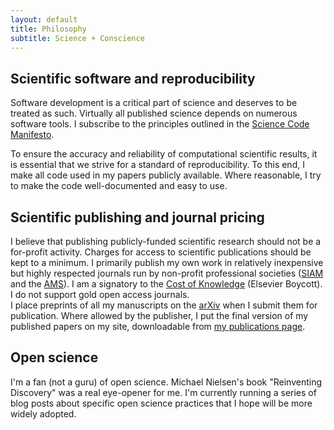 ```yaml
---
layout: default
title: Philosophy
subtitle: Science + Conscience
---
```


Scientific software and reproducibility
---------------------------------------
Software development is a critical part of science and deserves to be treated
as such.  Virtually all published science depends on numerous software tools.
I subscribe to the principles outlined in the 
[Science Code Manifesto](http://sciencecodemanifesto.org).

To ensure the accuracy and reliability of computational scientific results,
it is essential that we strive for a standard of reproducibility.  To this
end, I make all code used in my papers publicly available.  Where reasonable,
I try to make the code well-documented and easy to use.

Scientific publishing and journal pricing
-----------------------------------------
I believe that publishing publicly-funded scientific research should not
be a for-profit activity.  Charges for access to scientific publications
should be kept to a minimum.  I primarily publish my own work in relatively
inexpensive but highly respected journals run by non-profit professional 
societies ([SIAM](http://www.siam.org) and the [AMS](http://www.ams.org)).
I am a signatory to the [Cost of Knowledge](http://thecostofknowledge.com)
(Elsevier Boycott).  I do not support gold open access journals.  
I place preprints of all my manuscripts on the [arXiv](http://www.arxiv.org)
when I submit them for publication.  Where allowed by the publisher, I put the
final version of my published papers on my site, downloadable from
[my publications page](/publications.html).

Open science
-------------
I'm a fan (not a guru) of open science.  Michael Nielsen's book "Reinventing
Discovery" was a real eye-opener for me.  I'm currently running a series of
blog posts about specific open science practices that I hope will be more
widely adopted.
